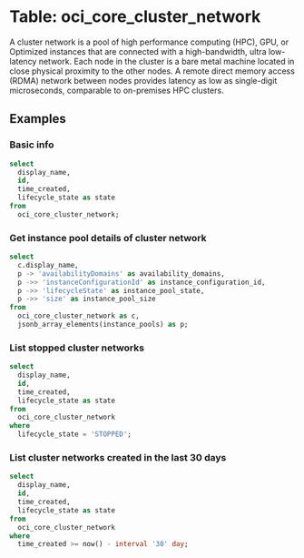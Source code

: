 # Table: oci_core_cluster_network

A cluster network is a pool of high performance computing (HPC), GPU, or Optimized instances that are connected with a high-bandwidth, ultra low-latency network. Each node in the cluster is a bare metal machine located in close physical proximity to the other nodes. A remote direct memory access (RDMA) network between nodes provides latency as low as single-digit microseconds, comparable to on-premises HPC clusters.

## Examples

### Basic info

```sql
select
  display_name,
  id,
  time_created,
  lifecycle_state as state
from
  oci_core_cluster_network;
```

### Get instance pool details of cluster network

```sql
select
  c.display_name,
  p -> 'availabilityDomains' as availability_domains,
  p ->> 'instanceConfigurationId' as instance_configuration_id,
  p ->> 'lifecycleState' as instance_pool_state,
  p ->> 'size' as instance_pool_size
from
  oci_core_cluster_network as c,
  jsonb_array_elements(instance_pools) as p;
```

### List stopped cluster networks

```sql
select
  display_name,
  id,
  time_created,
  lifecycle_state as state
from
  oci_core_cluster_network
where
  lifecycle_state = 'STOPPED';
```

### List cluster networks created in the last 30 days

```sql
select
  display_name,
  id,
  time_created,
  lifecycle_state as state
from
  oci_core_cluster_network
where
  time_created >= now() - interval '30' day;
```
